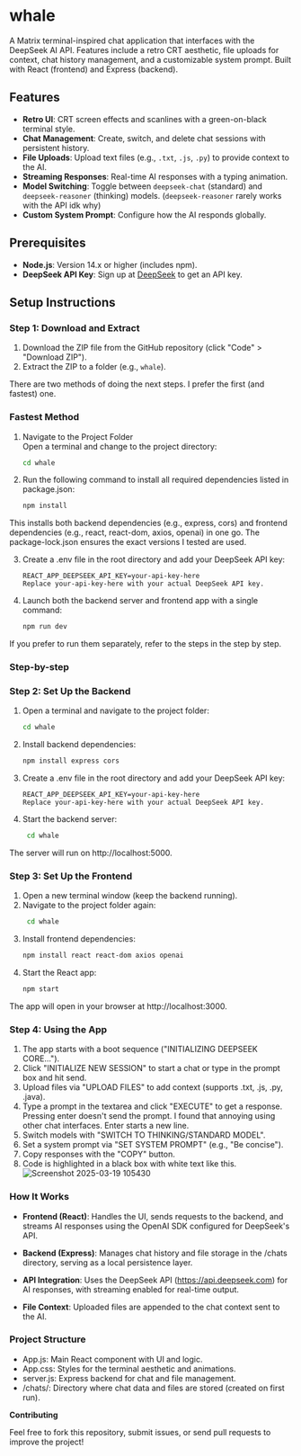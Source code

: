 # whale

A Matrix terminal-inspired chat application that interfaces with the DeepSeek AI API. Features include a retro CRT aesthetic, file uploads for context, chat history management, and a customizable system prompt. Built with React (frontend) and Express (backend). 

## Features
- **Retro UI**: CRT screen effects and scanlines with a green-on-black terminal style.
- **Chat Management**: Create, switch, and delete chat sessions with persistent history.
- **File Uploads**: Upload text files (e.g., `.txt`, `.js`, `.py`) to provide context to the AI.
- **Streaming Responses**: Real-time AI responses with a typing animation.
- **Model Switching**: Toggle between `deepseek-chat` (standard) and `deepseek-reasoner` (thinking) models. (`deepseek-reasoner` rarely works with the API idk why)
- **Custom System Prompt**: Configure how the AI responds globally.

## Prerequisites
- **Node.js**: Version 14.x or higher (includes npm).
- **DeepSeek API Key**: Sign up at [DeepSeek](https://platform.deepseek.com/) to get an API key.

## Setup Instructions
### Step 1: Download and Extract
1. Download the ZIP file from the GitHub repository (click "Code" > "Download ZIP").
2. Extract the ZIP to a folder (e.g., `whale`).

There are two methods of doing the next steps. I prefer the first (and fastest) one.

### Fastest Method
1. Navigate to the Project Folder  
   Open a terminal and change to the project directory:
   ```bash
   cd whale

2. Run the following command to install all required dependencies listed in package.json:
   ```bash
   npm install
  This installs both backend dependencies (e.g., express, cors) and frontend dependencies (e.g., react, react-dom, axios, openai) in one go. The package-lock.json ensures the exact versions I tested are used.
  
3. Create a .env file in the root directory and add your DeepSeek API key:
    ```plaintext
    REACT_APP_DEEPSEEK_API_KEY=your-api-key-here
    Replace your-api-key-here with your actual DeepSeek API key.

4. Launch both the backend server and frontend app with a single command:
    ```bash
   npm run dev

If you prefer to run them separately, refer to the steps in the step by step.

### Step-by-step

### Step 2: Set Up the Backend
1. Open a terminal and navigate to the project folder:
   ```bash
   cd whale
   
2. Install backend dependencies:
    ```bash
    npm install express cors

3. Create a .env file in the root directory and add your DeepSeek API key:
    ```plaintext
    REACT_APP_DEEPSEEK_API_KEY=your-api-key-here
    Replace your-api-key-here with your actual DeepSeek API key.

4. Start the backend server:
    ```bash
     cd whale
The server will run on http://localhost:5000.

### Step 3: Set Up the Frontend
1. Open a new terminal window (keep the backend running).
2. Navigate to the project folder again:
    ```bash
     cd whale
    
3. Install frontend dependencies:
     ```bash
     npm install react react-dom axios openai

4. Start the React app:
     ```bash
     npm start
     
The app will open in your browser at http://localhost:3000.

### Step 4: Using the App
1. The app starts with a boot sequence ("INITIALIZING DEEPSEEK CORE...").
2. Click "INITIALIZE NEW SESSION" to start a chat or type in the prompt box and hit send.
3. Upload files via "UPLOAD FILES" to add context (supports .txt, .js, .py, .java).
4. Type a prompt in the textarea and click "EXECUTE" to get a response. Pressing enter doesn't send the prompt. I found that annoying using other chat interfaces. Enter starts a new line.
5. Switch models with "SWITCH TO THINKING/STANDARD MODEL".
6. Set a system prompt via "SET SYSTEM PROMPT" (e.g., "Be concise").
7. Copy responses with the "COPY" button.
8. Code is highlighted in a black box with white text like this.![Screenshot 2025-03-19 105430](https://github.com/user-attachments/assets/38a5d963-5b56-4145-b295-4ab09b50408b)

### How It Works
- **Frontend (React)**: Handles the UI, sends requests to the backend, and streams AI responses using the OpenAI SDK configured for DeepSeek's API.

- **Backend (Express)**: Manages chat history and file storage in the /chats directory, serving as a local persistence layer.

- **API Integration**: Uses the DeepSeek API (https://api.deepseek.com) for AI responses, with streaming enabled for real-time output.

- **File Context**: Uploaded files are appended to the chat context sent to the AI.

### Project Structure
- App.js: Main React component with UI and logic.
- App.css: Styles for the terminal aesthetic and animations.
- server.js: Express backend for chat and file management.
- /chats/: Directory where chat data and files are stored (created on first run).



**Contributing**

Feel free to fork this repository, submit issues, or send pull requests to improve the project!

